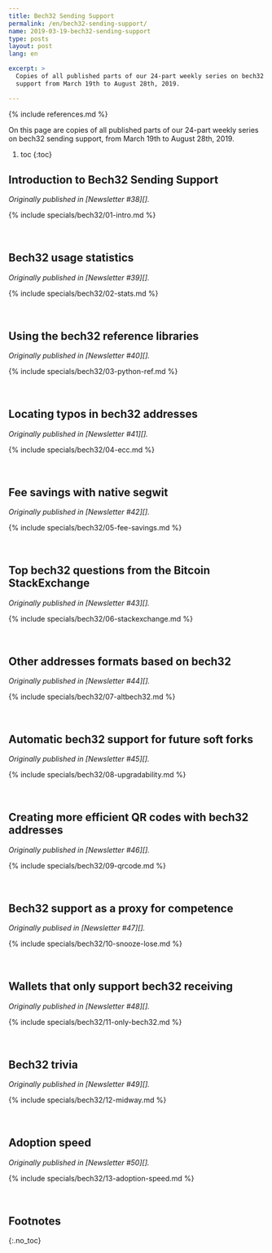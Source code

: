```yaml
---
title: Bech32 Sending Support
permalink: /en/bech32-sending-support/
name: 2019-03-19-bech32-sending-support
type: posts
layout: post
lang: en

excerpt: >
  Copies of all published parts of our 24-part weekly series on bech32 sending
  support from March 19th to August 28th, 2019.

---
```

<style>
/* put a little extra space between the H2s to maybe help
 * readers understand each of these was originally published independently
 * of the others */
h2:not(:first-of-type) { margin-top: 3em; }
</style>

{% include references.md %}

On this page are copies of all published parts of our 24-part weekly series
on bech32 sending support, from March 19th to August 28th, 2019.

1. toc
{:toc}

## Introduction to Bech32 Sending Support

*Originally published in [Newsletter #38][].*

{% include specials/bech32/01-intro.md %}

## Bech32 usage statistics

*Originally published in [Newsletter #39][].*

{% include specials/bech32/02-stats.md %}

## Using the bech32 reference libraries

*Originally published in [Newsletter #40][].*

{% include specials/bech32/03-python-ref.md %}

## Locating typos in bech32 addresses

*Originally published in [Newsletter #41][].*

{% include specials/bech32/04-ecc.md %}

## Fee savings with native segwit

*Originally published in [Newsletter #42][].*

{% include specials/bech32/05-fee-savings.md %}

## Top bech32 questions from the Bitcoin StackExchange

*Originally published in [Newsletter #43][].*

{% include specials/bech32/06-stackexchange.md %}

## Other addresses formats based on bech32

*Originally published in [Newsletter #44][].*

{% include specials/bech32/07-altbech32.md %}

## Automatic bech32 support for future soft forks

*Originally published in [Newsletter #45][].*

{% include specials/bech32/08-upgradability.md %}

## Creating more efficient QR codes with bech32 addresses

*Originally published in [Newsletter #46][].*

{% include specials/bech32/09-qrcode.md %}

## Bech32 support as a proxy for competence

*Originally publised in [Newsletter #47][].*

{% include specials/bech32/10-snooze-lose.md %}

## Wallets that only support bech32 receiving

*Originally published in [Newsletter #48][].*

{% include specials/bech32/11-only-bech32.md %}

## Bech32 trivia

*Originally published in [Newsletter #49][].*

{% include specials/bech32/12-midway.md %}

## Adoption speed

*Originally published in [Newsletter #50][].*

{% include specials/bech32/13-adoption-speed.md %}

## Footnotes
{:.no_toc}

